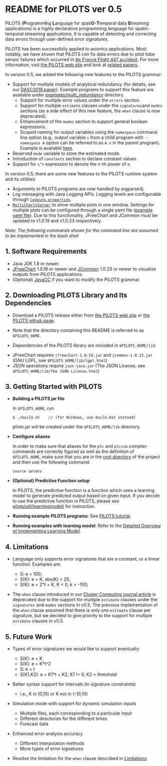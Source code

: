 # README for PILOTS ver 0.5

PILOTS (**P**rogramm**I**ng **L**anguage for spati**O**-**T**emporal data **S**treaming applications) is a highly declarative programming language for spatio-temporal streaming applications.
It is capable of detecting and correcting data errors through user-defined *error signatures*.

PILOTS has been successfully applied to avionics applications. Most notably, we have shown that PILOTS can fix data errors due to pitot tube sensor failures which occurred in [Air France Flight 447 accident](http://wcl.cs.rpi.edu/papers/bdse2013.pdf). For more information, visit [the PILOTS web site](http://wcl.cs.rpi.edu/pilots/) and look at [related papers](https://wcl.cs.rpi.edu/bib/Keyword/DATA-STREAMING.html).

In version 0.5, we added the following new features to the PILOTS grammar:
* Support for multiple models of analytical redundancy (for details, see our [DASC2019 paper](http://wcl.cs.rpi.edu/papers/DASC2019_imai.pdf)). Example programs to support this feature are available under [examples/multi_redundancy](./examples/multi_redundancy) directory.
  - Support for multiple error values under the `errors` section.
  - Support for multiple `estimate` clauses under the `signatures`and `modes` sections
  (as a side effect of this new feature, the `when` clause is now deprecated).
  - Enhancement of the `modes` section to support general boolean expressions.
  - Scoped naming for output variables using the `namespace` command line option (e.g., output variable `x`   from a child program with `--namespace A` option can be referred to as `A.x` in the parent program).
    Example is available [here](./examples/multi_redundancy/aoaspeedcheck3/run_speedcheck).
* Reserved `mode` variable to store the estimated mode.
* Introduction of `constants` section to declare constant values.
* Support for `x^n` expression to denote the n-th power of x.

In version 0.5, there are some new features to the PILOTS runtime system and its utilities:
* Arguments to PILOTS programs are now handled by argparse4j.
* Log messaging with Java Logging APIs. Logging levels are configurable through
  [`logging.properties`](logging.properties).
* [`MultiChartsServer`](./pilots/util/MultiChartsServer.java) to show multiple plots in one window. Settings for multiple plots can be configured through a single yaml file ([example yaml file](./examples/airfrancesim/charts_conf.yaml)). Due to this functionality, JFreeChart and JCommon must be updated to v1.0.19 and v1.0.23 respectively.

*Note: The following commands shown for the command line are assumed to be implemented in the bash shell* 


## 1. Software Requirements

* Java JDK 1.8 or newer.
* [JFreeChart](http://www.jfree.org/jfreechart/) 1.0.19 or newer and [JCommon](http://www.jfree.org/jcommon/) 1.0.23 or newer to visualize outputs from PILOTS applications.
* (Optional) [JavaCC](http://javacc.java.net/) if you want to modify the PILOTS grammar.
  
## 2. Downloading PILOTS Library and Its Dependencies

* Download a PILOTS release either from [the PILOTS web site](http:/wcl.cs.rpi.edu/pilots/) or [the PILOTS github page](https://github.com/RPI-WCL/pilots).

* Note that the directory containing this README is referred to as `$PILOTS_HOME`.

* Dependencies of the PILOTS library are included in `$PILOTS_HOME/lib`:

 - JFreeChart requires `jfreechart-1.0.19.jar` and `jcommon-1.0.23.jar` (GNU LGPL, see `$PILOTS_HOME/lib/lgpl.html`)
 - JSON operations require `json-java.jar` (The JSON License, see `$PILOTS_HOME/lib/The JSON License.html`)


## 3. Getting Started with PILOTS

* **Building a PILOTS jar file**

  In `$PILOTS_HOME`, run
  ~~~
  $ ./build.sh    // (for Windows, use build.bat instead)
  ~~~
  pilots.jar will be created under the `$PILOTS_HOME/lib` directory.

* **Configure aliases**

  In order to make sure that aliases for the `plc` and `plcsim` compiler commands are correctly figured as well as the definition of `$PILOTS_HOME`, make sure that you are in the [root directory](https://github.com/RPI-WCL/pilots) of the project and then use the following command:

  ~~~
  source setenv
  ~~~

* **(Optional) Predictive Function setup**

	In PILOTS, the predictive function is a function which uses a learning model to generate predicted output based on given input. If you decide to use the predictive function in PILOTS, please see [pilots/util/learningmodel/](https://github.com/RPI-WCL/pilots/tree/learn_dev/pilots/util/learningmodel) for instruction.

* **Running example PILOTS programs**: See [PILOTS tutorial](https://wcl.cs.rpi.edu/pilots/tutorial/index.html).

* **Running examples with learning model**: Refer to the [Detailed Overview of Implementing Learning Model](https://github.com/RPI-WCL/pilots/wiki/Detailed-Overview-of-Implementing-Learning-Model).


## 4. Limitations

* Language only supports error signatures that are a constant, or a linear function. Examples are:
  - S: e = 100;
  - S(K): e = K, abs(K) > 25;
  - S(K): e = 2*t + K, K < 0, k > -100;

* The `when` clause introduced in our [Cluster Computing journal article](http://wcl.cs.rpi.edu/papers/pilots-cluster.pdf) is deprecated due to the support for multiple `estimate` clauses under the `signatures` and `modes` sections in v0.5. The previous implementation of the `when` clause assumed that there is only one `estimate` clause per signature, but we decided to give priority to the support for multiple `estimate` clauses in v0.5. 


## 5. Future Work

* Types of error signatures we would like to support eventually:
    -   S(K): e = K
    -   S(K): e = K*t^2
    -   S:    e = t
    -   S(K1,K2): e = K1*t + K2, K1 != 0, K2 > threshold

* Better syntax support for intervals (in signature constraints)
    - i.e., K in (0,10) or K not in (-10,10)

* Simulation mode with support for dynamic simulation inputs
    - Multiple files, each corresponding to a particular input
    - Different directories for the different times
    - Forecast data

* Enhanced error analysis accuracy
    - Different interpolation methods
    - More types of error signatures

* Resolve the limitation for the `when` clause described in [Limitations](#4-limitations)
